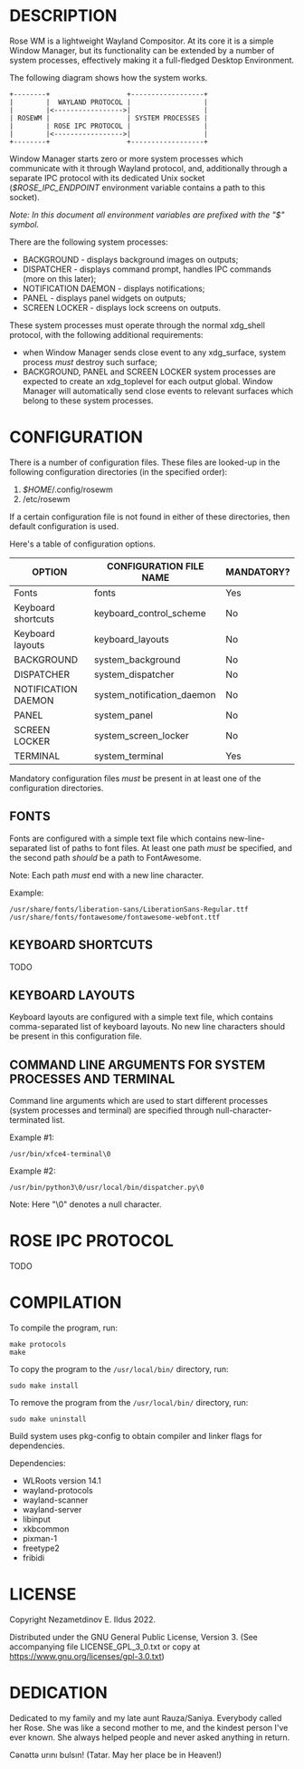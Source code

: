 # DESCRIPTION
Rose WM is a lightweight Wayland Compositor. At its core it is a simple Window
Manager, but its functionality can be extended by a number of system processes,
effectively making it a full-fledged Desktop Environment.

The following diagram shows how the system works.

```
+--------+                   +------------------+
|        |  WAYLAND PROTOCOL |                  |
|        |<----------------->|                  |
| ROSEWM |                   | SYSTEM PROCESSES |
|        | ROSE IPC PROTOCOL |                  |
|        |<----------------->|                  |
+--------+                   +------------------+
```

Window Manager starts zero or more system processes which communicate with it
through Wayland protocol, and, additionally through a separate IPC protocol with
its dedicated Unix socket (_$ROSE_IPC_ENDPOINT_ environment variable contains a
path to this socket).

_Note: In this document all environment variables are prefixed with the "$"
symbol._

There are the following system processes:
 * BACKGROUND - displays background images on outputs;
 * DISPATCHER - displays command prompt, handles IPC commands (more on this
   later);
 * NOTIFICATION DAEMON - displays notifications;
 * PANEL - displays panel widgets on outputs;
 * SCREEN LOCKER - displays lock screens on outputs.

These system processes must operate through the normal xdg_shell protocol, with
the following additional requirements:
 * when Window Manager sends close event to any xdg_surface, system process
   _must_ destroy such surface;
 * BACKGROUND, PANEL and SCREEN LOCKER system processes are expected to create
   an xdg_toplevel for each output global. Window Manager will automatically
   send close events to relevant surfaces which belong to these system
   processes.

# CONFIGURATION
There is a number of configuration files. These files are looked-up in the
following configuration directories (in the specified order):
 1. _$HOME_/.config/rosewm
 2. /etc/rosewm

If a certain configuration file is not found in either of these directories,
then default configuration is used.

Here's a table of configuration options.

| OPTION              | CONFIGURATION FILE NAME    | MANDATORY? |
|---------------------|----------------------------|------------|
| Fonts               | fonts                      | Yes        |
| Keyboard shortcuts  | keyboard_control_scheme    | No         |
| Keyboard layouts    | keyboard_layouts           | No         |
| BACKGROUND          | system_background          | No         |
| DISPATCHER          | system_dispatcher          | No         |
| NOTIFICATION DAEMON | system_notification_daemon | No         |
| PANEL               | system_panel               | No         |
| SCREEN LOCKER       | system_screen_locker       | No         |
| TERMINAL            | system_terminal            | Yes        |

Mandatory configuration files _must_ be present in at least one of the
configuration directories.

## FONTS
Fonts are configured with a simple text file which contains new-line-separated
list of paths to font files. At least one path _must_ be specified, and the
second path _should_ be a path to FontAwesome.

Note: Each path _must_ end with a new line character.

Example:
```
/usr/share/fonts/liberation-sans/LiberationSans-Regular.ttf
/usr/share/fonts/fontawesome/fontawesome-webfont.ttf

```

## KEYBOARD SHORTCUTS
TODO

## KEYBOARD LAYOUTS
Keyboard layouts are configured with a simple text file, which contains
comma-separated list of keyboard layouts. No new line characters should be
present in this configuration file.

## COMMAND LINE ARGUMENTS FOR SYSTEM PROCESSES AND TERMINAL
Command line arguments which are used to start different processes (system
processes and terminal) are specified through null-character-terminated list.

Example #1:
```
/usr/bin/xfce4-terminal\0
```

Example #2:
```
/usr/bin/python3\0/usr/local/bin/dispatcher.py\0
```

Note: Here "\0" denotes a null character.

# ROSE IPC PROTOCOL
TODO

# COMPILATION
To compile the program, run:
```
make protocols
make
```

To copy the program to the `/usr/local/bin/` directory, run:
```
sudo make install
```

To remove the program from the `/usr/local/bin/` directory, run:
```
sudo make uninstall
```

Build system uses pkg-config to obtain compiler and linker flags for dependencies.

Dependencies:
 * WLRoots version 14.1
 * wayland-protocols
 * wayland-scanner
 * wayland-server
 * libinput
 * xkbcommon
 * pixman-1
 * freetype2
 * fribidi

# LICENSE
Copyright Nezametdinov E. Ildus 2022.

Distributed under the GNU General Public License, Version 3.
(See accompanying file LICENSE_GPL_3_0.txt or copy at
https://www.gnu.org/licenses/gpl-3.0.txt)

# DEDICATION
Dedicated to my family and my late aunt Rauza/Saniya. Everybody called her Rose.
She was like a second mother to me, and the kindest person I've ever known. She
always helped people and never asked anything in return.

Cənəttə urını bulsın!
(Tatar. May her place be in Heaven!)
